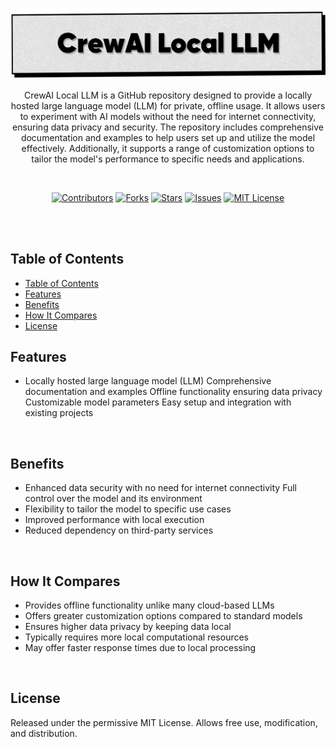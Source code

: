 <p align="center">
   <img src="https://raw.githubusercontent.com/harehimself/crewai-local-llm/master/crewai-local-llm.png">
</p>

<p align="center">
   CrewAI Local LLM is a GitHub repository designed to provide a locally hosted large language model (LLM) for private, offline usage. It allows users to experiment with AI models without the need for internet connectivity, ensuring data privacy and security. The repository includes comprehensive documentation and examples to help users set up and utilize the model effectively. Additionally, it supports a range of customization options to tailor the model's performance to specific needs and applications.
</p>
<br>

<p align="center">
  <a href="https://github.com/harehimself/crewai-local-llm/graphs/contributors">
    <img src="https://img.shields.io/github/contributors/harehimself/crewai-local-llm" alt="Contributors"></a>
  <a href="https://github.com/harehimself/crewai-local-llm/network/members">
    <img src="https://img.shields.io/github/forks/harehimself/crewai-local-llm" alt="Forks"></a>
  <a href="https://github.com/harehimself/crewai-local-llm/stargazers">
    <img src="https://img.shields.io/github/stars/harehimself/crewai-local-llm" alt="Stars"></a>
  <a href="https://github.com/harehimself/crewai-local-llm/issues">
    <img src="https://img.shields.io/github/issues/harehimself/crewai-local-llm" alt="Issues"></a>
  <a href="https://github.com/harehimself/crewai-local-llm/blob/main/LICENSE">
    <img src="https://img.shields.io/github/license/harehimself/crewai-local-llm" alt="MIT License"></a>
</p>

<br><br>

## Table of Contents
- [Table of Contents](#table-of-contents)
- [Features](#features)
- [Benefits](#benefits)
- [How It Compares](#how-it-compares)
- [License](#license)

## Features
- Locally hosted large language model (LLM)
Comprehensive documentation and examples
Offline functionality ensuring data privacy
Customizable model parameters
Easy setup and integration with existing projects
<br>

## Benefits
- Enhanced data security with no need for internet connectivity
Full control over the model and its environment
- Flexibility to tailor the model to specific use cases
- Improved performance with local execution
- Reduced dependency on third-party services
<br>

## How It Compares
- Provides offline functionality unlike many cloud-based LLMs
- Offers greater customization options compared to standard models
- Ensures higher data privacy by keeping data local
- Typically requires more local computational resources
- May offer faster response times due to local processing
<br>

## License
Released under the permissive MIT License. Allows free use, modification, and distribution.
